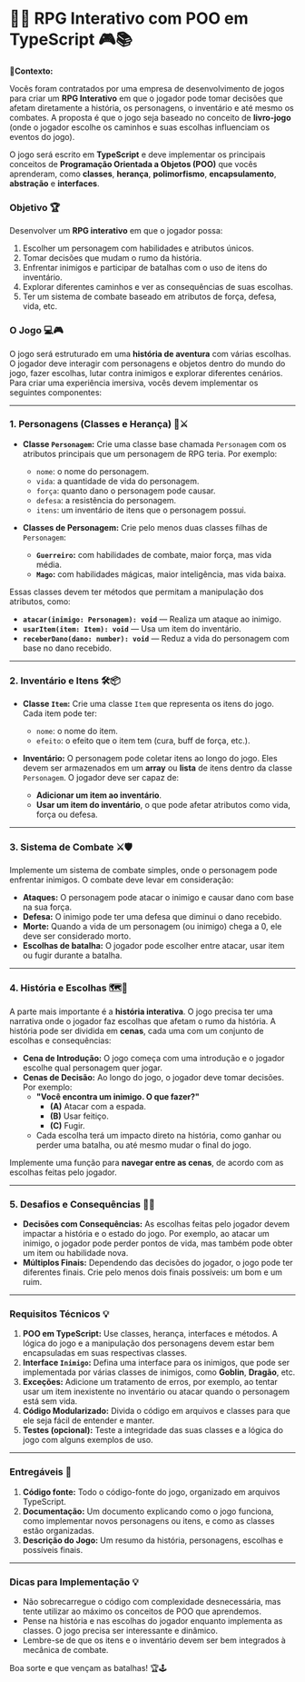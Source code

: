 # **🧙‍♂️ RPG Interativo com POO em TypeScript 🎮📚**

**🎯Contexto:**

Vocês foram contratados por uma empresa de desenvolvimento de jogos para criar um **RPG Interativo** em que o jogador pode tomar decisões que afetam diretamente a história, os personagens, o inventário e até mesmo os combates. A proposta é que o jogo seja baseado no conceito de **livro-jogo** (onde o jogador escolhe os caminhos e suas escolhas influenciam os eventos do jogo).

O jogo será escrito em **TypeScript** e deve implementar os principais conceitos de **Programação Orientada a Objetos (POO)** que vocês aprenderam, como **classes**, **herança**, **polimorfismo**, **encapsulamento**, **abstração** e **interfaces**.

### Objetivo 🏆

Desenvolver um **RPG interativo** em que o jogador possa:

1. Escolher um personagem com habilidades e atributos únicos.
2. Tomar decisões que mudam o rumo da história.
3. Enfrentar inimigos e participar de batalhas com o uso de itens do inventário.
4. Explorar diferentes caminhos e ver as consequências de suas escolhas.
5. Ter um sistema de combate baseado em atributos de força, defesa, vida, etc.

### O Jogo 💻🎮

O jogo será estruturado em uma **história de aventura** com várias escolhas. O jogador deve interagir com personagens e objetos dentro do mundo do jogo, fazer escolhas, lutar contra inimigos e explorar diferentes cenários. Para criar uma experiência imersiva, vocês devem implementar os seguintes componentes:

---

### 1. **Personagens (Classes e Herança) 👤⚔️**

- **Classe `Personagem`:** Crie uma classe base chamada `Personagem` com os atributos principais que um personagem de RPG teria. Por exemplo:

  - `nome`: o nome do personagem.
  - `vida`: a quantidade de vida do personagem.
  - `força`: quanto dano o personagem pode causar.
  - `defesa`: a resistência do personagem.
  - `itens`: um inventário de itens que o personagem possui.
  
- **Classes de Personagem:** Crie pelo menos duas classes filhas de `Personagem`:

  - **`Guerreiro`:** com habilidades de combate, maior força, mas vida média.
  - **`Mago`:** com habilidades mágicas, maior inteligência, mas vida baixa.
  
Essas classes devem ter métodos que permitam a manipulação dos atributos, como:

- **`atacar(inimigo: Personagem): void`** — Realiza um ataque ao inimigo.
- **`usarItem(item: Item): void`** — Usa um item do inventário.
- **`receberDano(dano: number): void`** — Reduz a vida do personagem com base no dano recebido.

---

### 2. **Inventário e Itens 🛠️📦**

- **Classe `Item`:** Crie uma classe `Item` que representa os itens do jogo. Cada item pode ter:
  - `nome`: o nome do item.
  - `efeito`: o efeito que o item tem (cura, buff de força, etc.).
  
- **Inventário:** O personagem pode coletar itens ao longo do jogo. Eles devem ser armazenados em um **array** ou **lista** de itens dentro da classe `Personagem`. O jogador deve ser capaz de:
  - **Adicionar um item ao inventário**.
  - **Usar um item do inventário**, o que pode afetar atributos como vida, força ou defesa.

---

### 3. **Sistema de Combate ⚔️🛡️**

Implemente um sistema de combate simples, onde o personagem pode enfrentar inimigos. O combate deve levar em consideração:
- **Ataques:** O personagem pode atacar o inimigo e causar dano com base na sua força.
- **Defesa:** O inimigo pode ter uma defesa que diminui o dano recebido.
- **Morte:** Quando a vida de um personagem (ou inimigo) chega a 0, ele deve ser considerado morto.
- **Escolhas de batalha:** O jogador pode escolher entre atacar, usar item ou fugir durante a batalha.

---

### 4. **História e Escolhas 🗺️📖**

A parte mais importante é a **história interativa**. O jogo precisa ter uma narrativa onde o jogador faz escolhas que afetam o rumo da história. 
A história pode ser dividida em **cenas**, cada uma com um conjunto de escolhas e consequências:

- **Cena de Introdução:** O jogo começa com uma introdução e o jogador escolhe qual personagem quer jogar.
- **Cenas de Decisão:** Ao longo do jogo, o jogador deve tomar decisões. Por exemplo:
  - **"Você encontra um inimigo. O que fazer?"**
    - **(A)** Atacar com a espada.
    - **(B)** Usar feitiço.
    - **(C)** Fugir.
  - Cada escolha terá um impacto direto na história, como ganhar ou perder uma batalha, ou até mesmo mudar o final do jogo.
  
Implemente uma função para **navegar entre as cenas**, de acordo com as escolhas feitas pelo jogador.

---

### 5. **Desafios e Consequências 🔄💥**

- **Decisões com Consequências:** As escolhas feitas pelo jogador devem impactar a história e o estado do jogo. Por exemplo, ao atacar um inimigo, o jogador pode perder pontos de vida, mas também pode obter um item ou habilidade nova. 
- **Múltiplos Finais:** Dependendo das decisões do jogador, o jogo pode ter diferentes finais. Crie pelo menos dois finais possíveis: um bom e um ruim.

---

### Requisitos Técnicos 💡

1. **POO em TypeScript:** Use classes, herança, interfaces e métodos. A lógica do jogo e a manipulação dos personagens devem estar bem encapsuladas em suas respectivas classes.
2. **Interface `Inimigo`:** Defina uma interface para os inimigos, que pode ser implementada por várias classes de inimigos, como **Goblin**, **Dragão**, etc.
3. **Exceções:** Adicione um tratamento de erros, por exemplo, ao tentar usar um item inexistente no inventário ou atacar quando o personagem está sem vida.
4. **Código Modularizado:** Divida o código em arquivos e classes para que ele seja fácil de entender e manter.
5. **Testes (opcional):** Teste a integridade das suas classes e a lógica do jogo com alguns exemplos de uso.

---

### Entregáveis 📝

1. **Código fonte:** Todo o código-fonte do jogo, organizado em arquivos TypeScript.
2. **Documentação:** Um documento explicando como o jogo funciona, como implementar novos personagens ou itens, e como as classes estão organizadas.
3. **Descrição do Jogo:** Um resumo da história, personagens, escolhas e possíveis finais.

---

### Dicas para Implementação 💡

- Não sobrecarregue o código com complexidade desnecessária, mas tente utilizar ao máximo os conceitos de POO que aprendemos.
- Pense na história e nas escolhas do jogador enquanto implementa as classes. O jogo precisa ser interessante e dinâmico.
- Lembre-se de que os itens e o inventário devem ser bem integrados à mecânica de combate.

Boa sorte e que vençam as batalhas! 🏆🕹️
